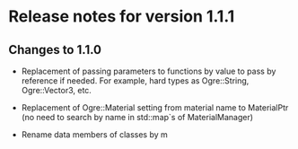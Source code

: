 # Release notes for version 1.1.1 #
## Changes to 1.1.0 ##
  * Replacement of passing parameters to functions by value to pass by reference if needed. For example, hard types as Ogre::String, Ogre::Vector3, etc.

  * Replacement of Ogre::Material setting from material name to MaterialPtr (no need to search by name in std::map`s of MaterialManager)
  * Rename data members of classes by m